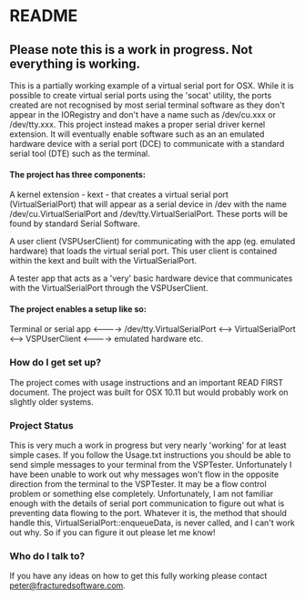 # README #

## Please note this is a work in progress. Not everything is working.

This is a partially working example of a virtual serial port for OSX. While it is possible to create virtual serial ports using the 'socat' utility, the ports created are not recognised by most serial terminal software as they don't appear in the IORegistry and don't have a name such as /dev/cu.xxx or /dev/tty.xxx. This project instead makes a proper serial driver kernel extension. It will eventually enable software such as an an emulated hardware device with a serial port (DCE) to communicate with a standard serial tool (DTE) such as the terminal.

#### The project has three components: ####

A kernel extension - kext - that creates a virtual serial port (VirtualSerialPort) that will appear as a serial device in /dev with the name /dev/cu.VirtualSerialPort and /dev/tty.VirtualSerialPort. These ports will be found by standard Serial Software.

A user client (VSPUserClient) for communicating with the app (eg. emulated hardware) that loads the virtual serial port. This user client is contained within the kext and built with the VirtualSerialPort.

A tester app that acts as a 'very' basic hardware device that communicates with the VirtualSerialPort through the VSPUserClient.

#### The project enables a setup like so:

Terminal or serial app <----> /dev/tty.VirtualSerialPort <--> VirtualSerialPort <--> VSPUserClient <----> emulated hardware etc.

### How do I get set up? ###

The project comes with usage instructions and an important READ FIRST document. The project was built for OSX 10.11 but would probably work on slightly older systems.

### Project Status ###

This is very much a work in progress but very nearly 'working' for at least simple cases. If you follow the Usage.txt instructions you should be able to send simple messages to your terminal from the VSPTester. Unfortunately I have been unable to work out why messages won't flow in the opposite direction from the terminal to the VSPTester. It may be a flow control problem or something else completely. Unfortunately, I am not familiar enough with the details of serial port communication to figure out what is preventing data flowing to the port. Whatever it is, the method that should handle this, VirtualSerialPort::enqueueData, is never called, and I can't work out why. So if you can figure it out please let me know!

### Who do I talk to? ###

If you have any ideas on how to get this fully working please contact peter@fracturedsoftware.com.

